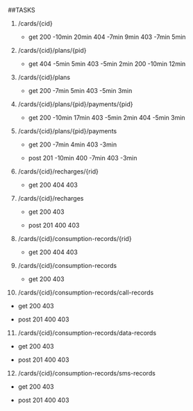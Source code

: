 ##TASKS

1. /cards/{cid} 
   - get 
     200 -10min 20min
     404 -7min 9min
     403 -7min 5min
                    
2. /cards/{cid}/plans/{pid} 
   - get 
     404 -5min 5min
     403 -5min 2min
     200 -10min 12min
                                
3. /cards/{cid}/plans 
   - get
     200 -7min 5min
     403 -5min 3min

4. /cards/{cid}/plans/{pid}/payments/{pid}
   - get 
     200 -10min 17min
     403 -5min 2min
     404 -5min 3min

5. /cards/{cid}/plans/{pid}/payments 
   - get
     200 -7min 4min
     403 -3min 
     
   - post 
     201 -10min
     400 -7min
     403 -3min

6. /cards/{cid}/recharges/{rid}
   - get 
     200
     404
     403

7. /cards/{cid}/recharges
   - get
     200
     403
     
   - post 
     201
     400
     403

8. /cards/{cid}/consumption-records/{rid}
   - get 
     200
     404
     403

9. /cards/{cid}/consumption-records
   - get
     200
     403

10. /cards/{cid}/consumption-records/call-records
   - get
     200
     403
     
   - post 
     201
     400
     403

11. /cards/{cid}/consumption-records/data-records
   - get
     200
     403
     
   - post 
     201
     400
     403

12. /cards/{cid}/consumption-records/sms-records
   - get
     200
     403
     
   - post 
     201
     400
     403
                                